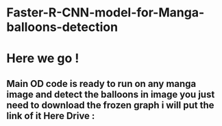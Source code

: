 # Faster-R-CNN-model-for-Manga-balloons-detection
# Here we go !
<h2> Main OD code is ready to run on any manga image and detect the balloons in image you just need to download the frozen graph i will put the link of it Here
Drive : 
</h2>
